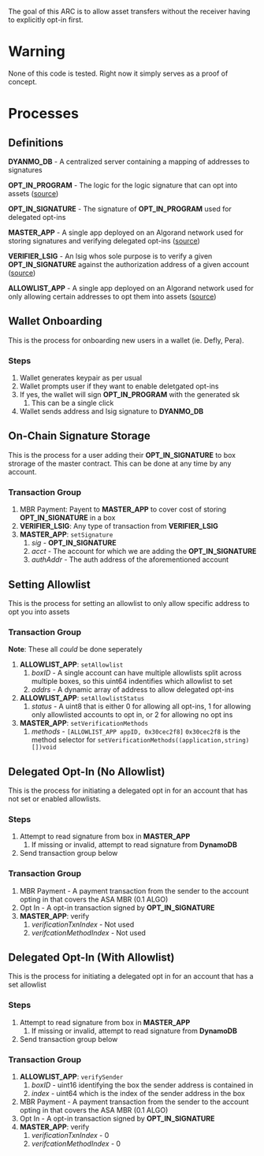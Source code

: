 The goal of this ARC is to allow asset transfers without the receiver having to explicitly opt-in first.

# Warning 
None of this code is tested. Right now it simply serves as a proof of concept.

# Processes

## Definitions

**DYANMO_DB** - A centralized server containing a mapping of addresses to signatures

**OPT_IN_PROGRAM** - The logic for the logic signature that can opt into assets ([source](./contracts/optin_lsig.teal))

**OPT_IN_SIGNATURE** - The signature of **OPT_IN_PROGRAM** used for delegated opt-ins

**MASTER_APP** - A single app deployed on an Algorand network used for storing signatures and verifying delegated opt-ins ([source](./contracts/master.algo.ts))

**VERIFIER_LSIG** - An lsig whos sole purpose is to verify a given **OPT_IN_SIGNATURE** against the authorization address of a given account ([source](./contracts/verifier.teal))

**ALLOWLIST_APP** - A single app deployed on an Algorand network used for only allowing certain addresses to opt them into assets ([source](./contracts/allowlist.algo.ts))

## Wallet Onboarding
This is the process for onboarding new users in a wallet (ie. Defly, Pera).

### Steps

1. Wallet generates keypair as per usual
2. Wallet prompts user if they want to enable deletgated opt-ins
3. If yes, the wallet will sign **OPT_IN_PROGRAM** with the generated sk
   1. This can be a single click
4. Wallet sends address and lsig signature to **DYANMO_DB**

## On-Chain Signature Storage
This is the process for a user adding their **OPT_IN_SIGNATURE** to box strorage of the master contract. This can be done at any time by any account.

### Transaction Group

1. MBR Payment: Payent to **MASTER_APP** to cover cost of storing **OPT_IN_SIGNATURE** in a box 
2. **VERIFIER_LSIG**: Any type of transaction from **VERIFIER_LSIG**
3. **MASTER_APP**: `setSignature`
   1. *sig* - **OPT_IN_SIGNATURE**
   2. *acct* - The account for which we are adding the **OPT_IN_SIGNATURE**
   3. *authAddr* - The auth address of the aforementioned account

## Setting Allowlist

This is the process for setting an allowlist to only allow specific address to opt you into assets

### Transaction Group
**Note**: These all *could* be done seperately

1. **ALLOWLIST_APP**: `setAllowlist`
   1. *boxID* - A single account can have multiple allowlists split across multiple boxes, so this uint64 indentifies which allowlist to set
   2. *addrs* - A dynamic array of address to allow delegated opt-ins
2. **ALLOWLIST_APP**: `setAllowlistStatus`
   1. *status* - A uint8 that is either 0 for allowing all opt-ins, 1 for allowing only allowlisted accounts to opt in, or 2 for allowing no opt ins
3. **MASTER_APP**: `setVerificationMethods`
   1. *methods* - `[ALLOWLIST_APP appID, 0x30cec2f8]` `0x30cec2f8` is the method selector for `setVerificationMethods((application,string)[])void`

## Delegated Opt-In (No Allowlist)

This is the process for initiating a delegated opt in for an account that has not set or enabled allowlists.

### Steps
1. Attempt to read signature from box in **MASTER_APP**
   1. If missing or invalid, attempt to read signature from **DynamoDB**
2. Send transaction group below

### Transaction Group
1. MBR Payment - A payment transaction from the sender to the account opting in that covers the ASA MBR (0.1 ALGO)
2. Opt In - A opt-in transaction signed by **OPT_IN_SIGNATURE**
3. **MASTER_APP**: verify
   1. *verificationTxnIndex* - Not used
   2. *verifcationMethodIndex* - Not used

## Delegated Opt-In (With Allowlist)

This is the process for initiating a delegated opt in for an account that has a set allowlist

### Steps
1. Attempt to read signature from box in **MASTER_APP**
   1. If missing or invalid, attempt to read signature from **DynamoDB**
2. Send transaction group below

### Transaction Group
1. **ALLOWLIST_APP**: `verifySender`
   1. *boxID* - uint16 identifying the box the sender address is contained in
   2. *index* - uint64 which is the index of the sender address in the box
2. MBR Payment - A payment transaction from the sender to the account opting in that covers the ASA MBR (0.1 ALGO)
3. Opt In - A opt-in transaction signed by **OPT_IN_SIGNATURE**
4. **MASTER_APP**: verify
   1. *verificationTxnIndex* - 0
   2. *verifcationMethodIndex* - 0